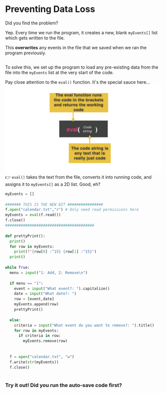 # Preventing Data Loss

Did you find the problem?

Yep. Every time we run the program, it creates a new, blank `myEvents[]` list which gets written to the file.

This **overwrites** any events in the file that we saved when we ran the program previously.
##
To solve this, we set up the program to load any pre-existing data from the file into the `myEvents` list at the very start of the code.

Pay close attention to the `eval()` function. It's the special sauce here...
![](resources/eval.001.png)
👉 `eval()` takes the text from the file, converts it into running code, and assigns it to `myEvents[]` as a 2D list.  Good, eh?

```python
myEvents = []

####### THIS IS THE NEW BIT ################
f.open("calendar.txt","r") # Only need read permissions here
myEvents = eval(f.read())
f.close()
########################################

def prettyPrint():
  print()
  for row in myEvents:
    print(f"{row[0] :^15} {row[1] :^15}")
  print()

while True:
  menu = input("1: Add, 2: Remove\n")

  if menu == "1":
    event = input("What event?: ").capitalize()
    date = input("What date?: ")
    row = [event,date]
    myEvents.append(row)
    prettyPrint()

  else:
    criteria = input("What event do you want to remove?: ").title()
    for row in myEvents:
      if criteria in row:
        myEvents.remove(row)

  
  f = open("calendar.txt", "w") 
  f.write(str(myEvents)) 
  f.close()
  
```

### Try it out! Did you run the auto-save code first?
